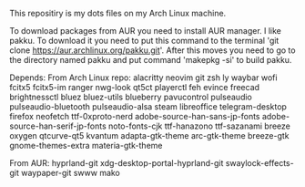 This repositiry is my dots files on my Arch Linux machine.

To download packages from AUR you need to install AUR manager. I like pakku. To download it you need to put this command to the terminal 'git clone https://aur.archlinux.org/pakku.git'. After this moves you need to go to the directory named pakku and put command 'makepkg -si' to build pakku. 

Depends:
From Arch Linux repo:
    alacritty neovim git zsh ly waybar wofi fcitx5 fcitx5-im ranger nwg-look qt5ct playerctl feh evince freecad brightnessctl bluez bluez-utils blueberry pavucontrol pulseaudio pulseaudio-bluetooth pulseaudio-alsa steam libreoffice telegram-desktop firefox neofetch ttf-0xproto-nerd adobe-source-han-sans-jp-fonts adobe-source-han-serif-jp-fonts noto-fonts-cjk ttf-hanazono ttf-sazanami breeze oxygen qtcurve-qt5 kvantum adapta-gtk-theme arc-gtk-theme breeze-gtk gnome-themes-extra  materia-gtk-theme    

From AUR:
    hyprland-git xdg-desktop-portal-hyprland-git swaylock-effects-git waypaper-git swww mako 
